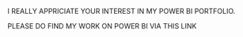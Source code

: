 I REALLY APPRICIATE YOUR INTEREST IN MY POWER BI PORTFOLIO.

PLEASE DO FIND MY WORK ON POWER BI VIA THIS LINK

